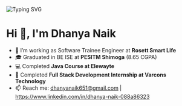 ![Typing SVG](https://readme-typing-svg.herokuapp.com?size=22&color=228B22&center=true&vCenter=true&width=600&lines=Software+Trainee+Engineer;Full+Stack+Developer;Passionate+Learner)
# Hi 👋, I'm Dhanya Naik

- 🔭 I’m working as Software Trainee Engineer at **Rosett Smart Life**
- 🎓 Graduated in BE ISE at **PESITM Shimoga** (8.65 CGPA)
- 💻 Completed **Java Course at Elewayte**
- 🌱 Completed **Full Stack Development Internship at Varcons Technology**
- 📫 Reach me: dhanyanaik651@gmail.com | https://www.linkedin.com/in/dhanya-naik-088a86323

